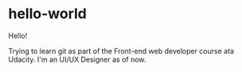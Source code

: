 # hello-world

Hello!

Trying to learn git as part of the Front-end web developer course ata Udacity. I'm an UI/UX Designer as of now.
